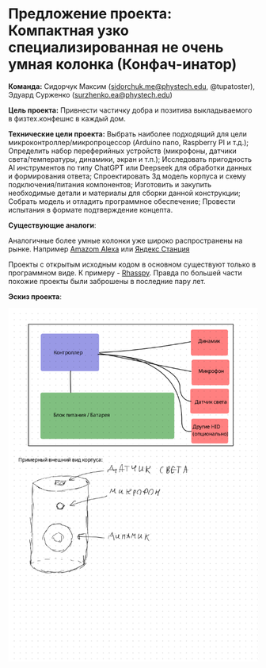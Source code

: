 # Предложение проекта: Компактная узко специализированная не очень умная колонка (Конфач-инатор)

__Команда:__ Сидорчук Максим (sidorchuk.me@phystech.edu, @tupatoster), Эдуард Сурженко (surzhenko.ea@phystech.edu)

__Цель проекта:__ Привнести частичку добра и позитива выкладываемого в физтех.конфешнс в каждый дом.

__Технические цели проекта:__ Выбрать наиболее подходящий для цели микроконтроллер/микропроцессор (Arduino nano, Raspberry PI и т.д.); Определить набор переферийных устройств (микрофоны, датчики света/температуры, динамики, экран и т.п.); Исследовать пригодность AI инструментов по типу ChatGPT или Deepseek для обработки данных и формирования ответа; Спроектировать 3д модель корпуса и схему подключения/питания компонентов; Изготовить и закупить необходимые детали и материалы для сборки данной конструкции; Собрать модель и отладить программное обеспечение; Провести испытания в формате подтверждение концепта.

__Существующие аналоги__:

Аналогичные более умные колонки уже широко распространены на рынке. Например [Amazom Alexa](https://alexa.amazon.com/) или [Яндекс Станция](https://alice.yandex.ru/station)

Проекты с открытым исходным кодом в основном существуют только в программном виде. К примеру - [Rhasspy](https://github.com/rhasspy/rhasspy). Правда по большей части похожие проекты были заброшены в последние пару лет.

__Эскиз проекта__:

![Device sketch (not really formal)](confach-inator_sketch.png)
